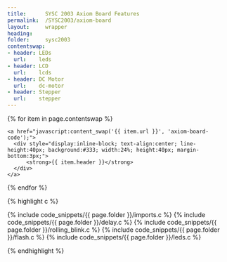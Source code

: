 ```yaml
---
title:      SYSC 2003 Axiom Board Features
permalink:  /SYSC2003/axiom-board
layout:     wrapper
heading:
folder:     sysc2003
contentswap:
- header: LEDs
  url:    leds
- header: LCD
  url:    lcds
- header: DC Motor
  url:    dc-motor
- header: Stepper
  url:    stepper
---
```


<nav>

  {% for item in page.contentswap %}

    <a href="javascript:content_swap('{{ item.url }}', 'axiom-board-code');">
      <div style="display:inline-block; text-align:center; line-height:40px; background:#333; width:24%; height:40px; margin-bottom:3px;">
          <strong>{{ item.header }}</strong>
      </div>
    </a>
  {% endfor %}

</nav>

<div id="axiom-board-code">

{% highlight c %}

{% include code_snippets/{{ page.folder }}/imports.c %}
{% include code_snippets/{{ page.folder }}/delay.c %}
{% include code_snippets/{{ page.folder }}/rolling_blink.c %}
{% include code_snippets/{{ page.folder }}/flash.c %}
{% include code_snippets/{{ page.folder }}/leds.c %}

{% endhighlight %}

</div>

<div id="leds" style="display:none">

{% highlight c %}

{% include code_snippets/{{ page.folder }}/imports.c %}
{% include code_snippets/{{ page.folder }}/delay.c %}
{% include code_snippets/{{ page.folder }}/rolling_blink.c %}
{% include code_snippets/{{ page.folder }}/flash.c %}
{% include code_snippets/{{ page.folder }}/leds.c %}

{% endhighlight %}

</div>

<div id="lcds" style="display:none">

{% highlight c %}

{% include code_snippets/{{ page.folder }}/imports.c %}
{% include code_snippets/{{ page.folder }}/delay.c %}
{% include code_snippets/{{ page.folder }}/LCD.c %}

{% endhighlight %}

</div>

<div id="stepper" style="display:none">

{% highlight c %}

{% include code_snippets/{{ page.folder }}/imports.c %}
{% include code_snippets/{{ page.folder }}/stepper_motor.c %}

{% endhighlight %}

</div>

<div id="dc-motor" style="display:none">

{% highlight ca65 %}

{% include code_snippets/{{ page.folder }}/dcmotor.s %}

{% endhighlight %}

</div>

<div id="output-compare" style="display:none">

{% highlight c %}

{% include code_snippets/{{ page.folder }}/imports.c %}
{% include code_snippets/{{ page.folder }}/output_compare.c %}

{% endhighlight %}

</div>
